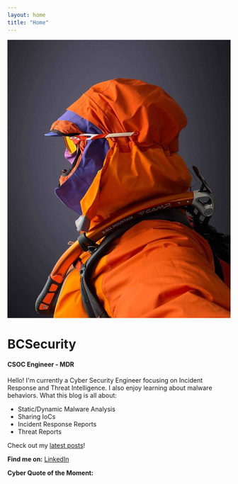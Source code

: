 ```yaml
---
layout: home
title: "Home"
---
```


<div class="text-box">
  <div class="row align-items-center justify-content-center">
    <div class="col-md-4 text-center mb-4 mb-md-0">
      <div class="profile-pic-container">
        <img
          src="/assets/images/biophoto.jpg"
          alt="Profile Picture of BCSecurity"
          class="myprofile-pic"
        />
      </div>
    </div>
    <div class="col-md-6 text-start">
      <h1 class="display-4 glitch-text">BCSecurity</h1>
      <h4>CSOC Engineer - MDR</h4>
      <p>
        Hello! I'm currently a Cyber Security Engineer focusing on Incident Response 
        and Threat Intelligence. I also enjoy learning about malware behaviors. What this blog is all about:
      </p>
      <ul>
         <li>Static/Dynamic Malware Analysis</li>
         <li>Sharing IoCs</li>
         <li>Incident Response Reports</li>
         <li>Threat Reports</li>
      </ul>
      <p>Check out my <a href="/blog/">latest posts</a>!</p>
      <p class="mt-4">
        <strong>Find me on:</strong> 
        <a 
          href="www.linkedin.com/in/augustin-a-5a9a72160" 
          target="_blank" 
          rel="noopener noreferrer"
        >
          <i class="fab fa-linkedin"></i> LinkedIn
        </a>
      </p>
      <div class="mt-4" id="quote-widget">
        <strong>Cyber Quote of the Moment:</strong>
        <div id="quote-text" style="margin-top: 0.5rem;">
          <!-- Quote will load via JavaScript -->
        </div>
      </div>
    </div>
  </div>
</div>

<script>
  // Array of cybersecurity quotes
  const quotes = [
    "“The quieter you become, the more you are able to hear.” — Kali Linux motto",
    "“Hackers are today's explorers.” — Paul Graham",
    "“The only system which is truly secure is one which is switched off and unplugged.” — Gene Spafford",
    "“If you think technology can solve your security problems, then you don’t understand the problems and you don’t understand the technology.” — Bruce Schneier",
    "“Hackers are breaking the systems for profit. Before, it was about intellectual curiosity and pursuit of knowledge.” — Kevin Mitnick"
  ];

  // Display a random quote on page load
  document.addEventListener("DOMContentLoaded", () => {
    const randomQuote = quotes[Math.floor(Math.random() * quotes.length)];
    const quoteText = document.getElementById("quote-text");
    if (quoteText) {
      quoteText.textContent = randomQuote;
    }
  });
</script>
